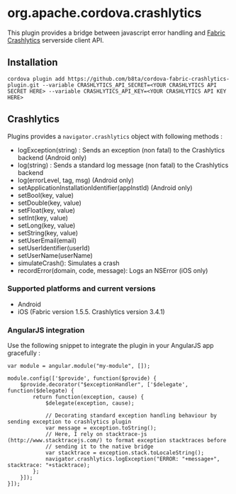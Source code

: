# org.apache.cordova.crashlytics

This plugin provides a bridge between javascript error handling and [Fabric Crashlytics](https://www.fabric.io/) serverside
client API.

## Installation

    cordova plugin add https://github.com/b8ta/cordova-fabric-crashlytics-plugin.git --variable CRASHLYTICS_API_SECRET=<YOUR CRASHLYTICS API SECRET HERE> --variable CRASHLYTICS_API_KEY=<YOUR CRASHLYTICS API KEY HERE>


## Crashlytics

Plugins provides a `navigator.crashlytics` object with following methods :
- logException(string) : Sends an exception (non fatal) to the Crashlytics backend (Android only)
- log(string) : Sends a standard log message (non fatal) to the Crashlytics backend
- log(errorLevel, tag, msg) (Android only)
- setApplicationInstallationIdentifier(appInstId) (Android only)
- setBool(key, value)
- setDouble(key, value)
- setFloat(key, value)
- setInt(key, value)
- setLong(key, value)
- setString(key, value)
- setUserEmail(email)
- setUserIdentifier(userId)
- setUserName(userName)
- simulateCrash(): Simulates a crash
- recordError(domain, code, message): Logs an NSError (iOS only)


### Supported platforms and current versions

- Android
- iOS (Fabric version 1.5.5. Crashlytics version 3.4.1)

### AngularJS integration

Use the following snippet to integrate the plugin in your AngularJS app gracefully :

    var module = angular.module("my-module", []);

    module.config(['$provide', function($provide) {
        $provide.decorator("$exceptionHandler", ['$delegate', function($delegate) {
            return function(exception, cause) {
                $delegate(exception, cause);

                // Decorating standard exception handling behaviour by sending exception to crashlytics plugin
                var message = exception.toString();
                // Here, I rely on stacktrace-js (http://www.stacktracejs.com/) to format exception stacktraces before
                // sending it to the native bridge
                var stacktrace = exception.stack.toLocaleString();
                navigator.crashlytics.logException("ERROR: "+message+", stacktrace: "+stacktrace);
            };
        }]);
    }]);
